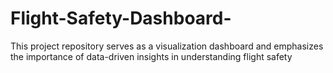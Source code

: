 # Flight-Safety-Dashboard-
This project repository serves as a visualization dashboard and emphasizes the importance of data-driven insights in understanding flight safety

